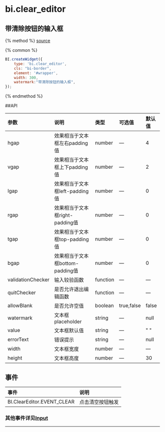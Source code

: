 # bi.clear_editor

## 带清除按钮的输入框

{% method %}
[source](https://jsfiddle.net/fineui/ppgph3qu/)

{% common %}
```javascript
BI.createWidget({
	type: 'bi.clear_editor',
	cls: "bi-border",
	element: '#wrapper',
	width: 300,
	watermark:"带清除按钮的输入框",
});
```

{% endmethod %}

##API

| 参数    | 说明           | 类型  | 可选值 | 默认值
| :------ |:-------------  | :-----| :----|:----|
| hgap    | 效果相当于文本框左右padding值 |  number  |   —  |     4   |
| vgap    | 效果相当于文本框上下padding值 |  number  | — |      2  |
| lgap    | 效果相当于文本框left-padding值     |    number   |   —     |  0    |
| rgap    | 效果相当于文本框right-padding值     |    number  |    —   |  0    |
| tgap    |效果相当于文本框top-padding值     |    number   | — |  0    |
| bgap    |  效果相当于文本框bottom-padding值     |    number  | —  |  0    |
| validationChecker    | 输入较验函数      | function |   —   | — |
| quitChecker    | 是否允许退出编辑函数      |   function    | — |     —  |
| allowBlank    |  是否允许空值     |    boolean    | true,false |  false    |
| watermark    |   文本框placeholder    |   string   | —  |  null    |
| value    |   文本框默认值    |    string   |  —   | " " |
| errorText    |  错误提示     |  string     | — | null      |
| width    |   文本框宽度    |    number   | —  |  —   |
| height    |   文本框高度    |    number   | — |  30    |



## 事件
| 事件    | 说明           |
| :------ |:------------- |
|BI.ClearEditor.EVENT_CLEAR| 点击清空按钮触发 |

### 其他事件详见[Input](../../base/editor/editor.md)


---

